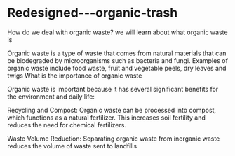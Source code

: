 # Redesigned---organic-trash
How do we deal with organic waste?
we will learn about what organic waste is 

Organic waste is a type of waste that comes from natural materials that can be biodegraded by microorganisms such as bacteria and fungi. Examples of organic waste include food waste, fruit and vegetable peels, dry leaves and twigs
What is the importance of organic waste 

Organic waste is important because it has several significant benefits for the environment and daily life:

Recycling and Compost: Organic waste can be processed into compost, which functions as a natural fertilizer. This increases soil fertility and reduces the need for chemical fertilizers.

Waste Volume Reduction: Separating organic waste from inorganic waste reduces the volume of waste sent to landfills
